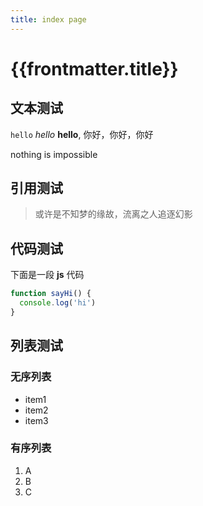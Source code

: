 ```yaml
---
title: index page
---
```


# {{frontmatter.title}}

## 文本测试

`hello` *hello* **hello**, 你好，你好，你好

nothing is impossible

## 引用测试

> 或许是不知梦的缘故，流离之人追逐幻影

## 代码测试

下面是一段 **js** 代码

```js
function sayHi() {
  console.log('hi')
}
```

## 列表测试

### 无序列表

- item1
- item2
- item3

### 有序列表

1. A
2. B
3. C

